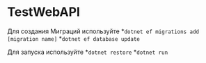 # TestWebAPI

Для создания Миграций используйте 
*``` dotnet ef migrations add [migration name] ```
*``` dotnet ef database update ```

Для запуска используйте
*``` dotnet restore ```
*``` dotnet run ```
